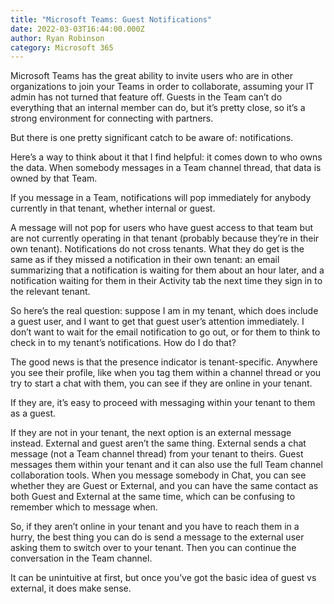 ```yaml
---
title: "Microsoft Teams: Guest Notifications"
date: 2022-03-03T16:44:00.000Z
author: Ryan Robinson
category: Microsoft 365
---
```


Microsoft Teams has the great ability to invite users who are in other organizations to join your Teams in order to collaborate, assuming your IT admin has not turned that feature off. Guests in the Team can’t do everything that an internal member can do, but it’s pretty close, so it’s a strong environment for connecting with partners.

But there is one pretty significant catch to be aware of: notifications.

Here’s a way to think about it that I find helpful: it comes down to who owns the data. When somebody messages in a Team channel thread, that data is owned by that Team.

If you message in a Team, notifications will pop immediately for anybody currently in that tenant, whether internal or guest.

A message will not pop for users who have guest access to that team but are not currently operating in that tenant (probably because they’re in their own tenant). Notifications do not cross tenants. What they do get is the same as if they missed a notification in their own tenant: an email summarizing that a notification is waiting for them about an hour later, and a notification waiting for them in their Activity tab the next time they sign in to the relevant tenant.

So here’s the real question: suppose I am in my tenant, which does include a guest user, and I want to get that guest user’s attention immediately. I don’t want to wait for the email notification to go out, or for them to think to check in to my tenant’s notifications. How do I do that?

The good news is that the presence indicator is tenant-specific. Anywhere you see their profile, like when you tag them within a channel thread or you try to start a chat with them, you can see if they are online in your tenant.

If they are, it’s easy to proceed with messaging within your tenant to them as a guest.

If they are not in your tenant, the next option is an external message instead. External and guest aren’t the same thing. External sends a chat message (not a Team channel thread) from your tenant to theirs. Guest messages them within your tenant and it can also use the full Team channel collaboration tools. When you message somebody in Chat, you can see whether they are Guest or External, and you can have the same contact as both Guest and External at the same time, which can be confusing to remember which to message when.

So, if they aren’t online in your tenant and you have to reach them in a hurry, the best thing you can do is send a message to the external user asking them to switch over to your tenant. Then you can continue the conversation in the Team channel.

It can be unintuitive at first, but once you’ve got the basic idea of guest vs external, it does make sense.
